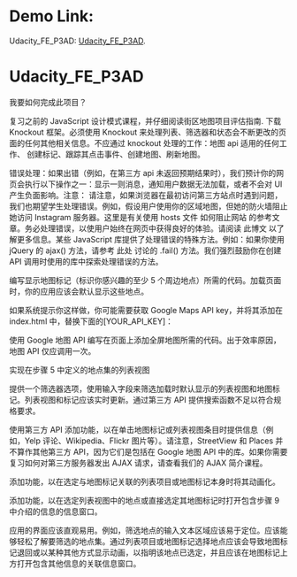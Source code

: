 
# Demo Link:
Udacity_FE_P3AD: [Udacity_FE_P3AD](https://glennou66304.github.io/Udacity_FE_P3AD/).  

# Udacity_FE_P3AD
我要如何完成此项目？

复习之前的 JavaScript 设计模式课程，并仔细阅读街区地图项目评估指南.
下载 Knockout 框架。必须使用 Knockout 来处理列表、筛选器和状态会不断更改的页面的任何其他相关信息。不应通过 knockout 处理的工作：地图 api 适用的任何工作、 创建标记、跟踪其点击事件、创建地图、刷新地图。

错误处理：如果出错（例如，在第三方 api 未返回预期结果时），我们预计你的网页会执行以下操作之一：显示一则消息，通知用户数据无法加载，或者不会对 UI 产生负面影响。注意： 请注意，如果浏览器在最初访问第三方站点时遇到问题，我们也期望学生处理错误。例如，假设用户使用你的区域地图，但她的防火墙阻止她访问 Instagram 服务器。这里是有关使用 hosts 文件 如何阻止网站 的参考文章。务必处理错误，以使用户始终在网页中获得良好的体验。请阅读 此博文 以了解更多信息。某些 JavaScript 库提供了处理错误的特殊方法。例如：如果你使用 jQuery 的 ajax() 方法，请参考 此处 讨论的 .fail() 方法。我们强烈鼓励你在创建 API 调用时使用的库中探索处理错误的方法。

编写显示地图标记（标识你感兴趣的至少 5 个周边地点）所需的代码。加载页面时，你的应用应该会默认显示这些地点。

如果系统提示你这样做，你可能需要获取 Google Maps API key，并将其添加在 index.html 中，替换下面的[YOUR_API_KEY]： <script src="http://maps.googleapis.com/maps/api/js?libraries=places&key=[YOUR_API_KEY]"></script>

使用 Google 地图 API 编写在页面上添加全屏地图所需的代码。出于效率原因，地图 API 仅应调用一次。

实现在步骤 5 中定义的地点集的列表视图

提供一个筛选器选项，使用输入字段来筛选加载时默认显示的列表视图和地图标记。列表视图和标记应该实时更新。通过第三方 API 提供搜索函数不足以符合规格要求。

使用第三方 API 添加功能，以在单击地图标记或列表视图条目时提供信息（例如，Yelp 评论、Wikipedia、Flickr 图片等）。请注意，StreetView 和 Places 并不算作其他第三方 API，因为它们是包括在 Google 地图 API 中的库。如果你需要复习如何对第三方服务器发出 AJAX 请求，请查看我们的 AJAX 简介课程。

添加功能，以在选定与地图标记关联的列表项目或地图标记本身时将其动画化。

添加功能，以在选定列表视图中的地点或直接选定其地图标记时打开包含步骤 9 中介绍的信息的信息窗口。

应用的界面应该直观易用。例如，筛选地点的输入文本区域应该易于定位。应该能够轻松了解要筛选的地点集。通过列表项目或地图标记选择地点应该会导致地图标记退回或以某种其他方式显示动画，以指明该地点已选定，并且应该在地图标记上方打开包含其他信息的关联信息窗口。
